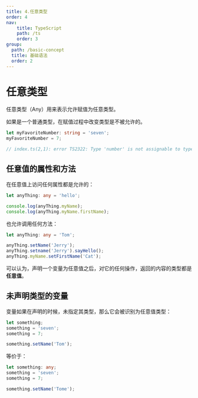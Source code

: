 ```yaml
---
title: 4.任意类型
order: 4
nav:
    title: TypeScript
    path: /ts
    order: 3
group:
  path: /basic-concept
  title: 基础语法
  order: 2    
---
```


# 任意类型

任意类型（Any）用来表示允许赋值为任意类型。

如果是一个普通类型，在赋值过程中改变类型是不被允许的。

```ts
let myFavoriteNumber: string = 'seven';
myFavoriteNumber = 7;

// index.ts(2,1): error TS2322: Type 'number' is not assignable to type 'string'.
```

## 任意值的属性和方法

在任意值上访问任何属性都是允许的：

```ts
let anyThing: any = 'hello';

console.log(anyThing.myName);
console.log(anyThing.myName.firstName);
```

也允许调用任何方法：

```ts
let anyThing: any = 'Tom';

anyThing.setName('Jerry');
anyThing.setname('Jerry').sayHello();
anyThing.myName.setFirstName('Cat');
```

可以认为，声明一个变量为任意值之后，对它的任何操作，返回的内容的类型都是**任意值**。

## 未声明类型的变量

变量如果在声明的时候，未指定其类型，那么它会被识别为任意值类型：

```ts
let something;
something = 'seven';
something = 7;

something.setName('Tom');
```

等价于：

```ts
let something: any;
something = 'seven';
something = 7;

something.setName('Tome');
```
